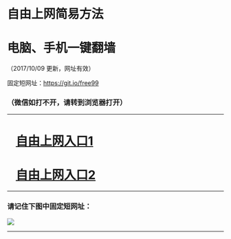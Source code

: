 ﻿# 自由上网简易方法

# 电脑、手机一键翻墙

（2017/10/09 更新，网址有效）

固定短网址：https://git.io/free99

### （微信如打不开，请转到浏览器打开）


***





# &nbsp;&nbsp; <a href="http://ft109225757.fwq-tz-1001.info/fwqtz01.html?t=100900128028 " target="_blank">自由上网入口1</a>
# &nbsp;&nbsp; <a href="http://ft40612544.fwq-tz-1002.info/fwqtz02.html?t=10090015178 " target="_blank">自由上网入口2</a>
***

### 请记住下图中固定短网址：

<img src="https://s3-us-west-2.amazonaws.com/fwq-1001/yjfq-20170905okok.png" /> 


***

